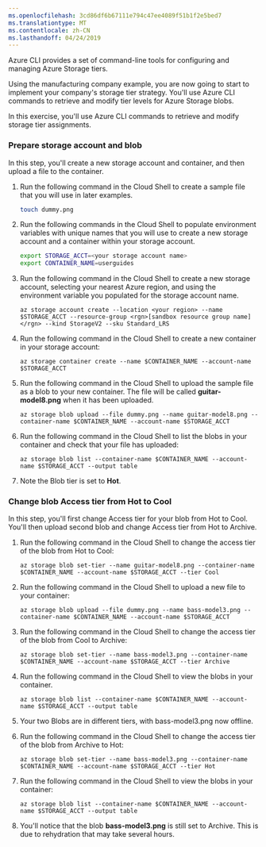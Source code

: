 ```yaml
---
ms.openlocfilehash: 3cd86df6b67111e794c47ee4089f51b1f2e5bed7
ms.translationtype: MT
ms.contentlocale: zh-CN
ms.lasthandoff: 04/24/2019
---
```

Azure CLI provides a set of command-line tools for configuring and managing Azure Storage tiers.

Using the manufacturing company example, you are now going to start to implement your company's storage tier strategy. You'll use Azure CLI commands to retrieve and modify tier levels for Azure Storage blobs.

In this exercise, you'll use Azure CLI commands to retrieve and modify storage tier assignments.

### <a name="prepare-storage-account-and-blob"></a>Prepare storage account and blob

In this step, you'll create a new storage account and container, and then upload a file to the container.

1. Run the following command in the Cloud Shell to create a sample file that you will use in later examples.

   ```bash
   touch dummy.png
   ```

1. Run the following commands in the Cloud Shell to populate environment variables with unique names that you will use to create a new storage account and a container within your storage account.

   ```bash
   export STORAGE_ACCT=<your storage account name>
   export CONTAINER_NAME=userguides
   ```

1. Run the following command in the Cloud Shell to create a new storage account, selecting your nearest Azure region, and using the environment variable you populated for the storage account name.

   ```azurecli
   az storage account create --location <your region> --name $STORAGE_ACCT --resource-group <rgn>[sandbox resource group name]</rgn> --kind StorageV2 --sku Standard_LRS
   ```

1. Run the following command in the Cloud Shell to create a new container in your storage account:

   ```azurecli
   az storage container create --name $CONTAINER_NAME --account-name $STORAGE_ACCT
   ```

1. Run the following command in the Cloud Shell to upload the sample file as a blob to your new container. The file will be called **guitar-model8.png** when it has been uploaded.

   ```azurecli
   az storage blob upload --file dummy.png --name guitar-model8.png --container-name $CONTAINER_NAME --account-name $STORAGE_ACCT
   ```

1. Run the following command in the Cloud Shell to list the blobs in your container and check that your file has uploaded:

   ```azurecli
   az storage blob list --container-name $CONTAINER_NAME --account-name $STORAGE_ACCT --output table
   ```

1. Note the Blob tier is set to **Hot**.

### <a name="change-blob-access-tier-from-hot-to-cool"></a>Change blob Access tier from Hot to Cool 

In this step, you'll first change Access tier for your blob from Hot to Cool. You'll then upload second blob and change Access tier from Hot to Archive.

1. Run the following command in the Cloud Shell to change the access tier of the blob from Hot to Cool:

   ```azurecli
   az storage blob set-tier --name guitar-model8.png --container-name $CONTAINER_NAME --account-name $STORAGE_ACCT --tier Cool
   ```

1. Run the following command in the Cloud Shell to upload a new file to your container:

   ```azurecli
   az storage blob upload --file dummy.png --name bass-model3.png --container-name $CONTAINER_NAME --account-name $STORAGE_ACCT
   ```

1. Run the following command in the Cloud Shell to change the access tier of the blob from Cool to Archive:

   ```azurecli
   az storage blob set-tier --name bass-model3.png --container-name $CONTAINER_NAME --account-name $STORAGE_ACCT --tier Archive
   ```

1. Run the following command in the Cloud Shell to view the blobs in your container.

   ```azurecli
   az storage blob list --container-name $CONTAINER_NAME --account-name $STORAGE_ACCT --output table
   ```

1. Your two Blobs are in different tiers, with bass-model3.png now offline.

1. Run the following command in the Cloud Shell to change the access tier of the blob from Archive to Hot:

   ```azurecli
   az storage blob set-tier --name bass-model3.png --container-name $CONTAINER_NAME --account-name $STORAGE_ACCT --tier Hot
   ```

1. Run the following command in the Cloud Shell to view the blobs in your container:

   ```azurecli
   az storage blob list --container-name $CONTAINER_NAME --account-name $STORAGE_ACCT --output table
   ```

1. You'll notice that the blob **bass-model3.png** is still set to Archive. This is due to rehydration that may take several hours.

